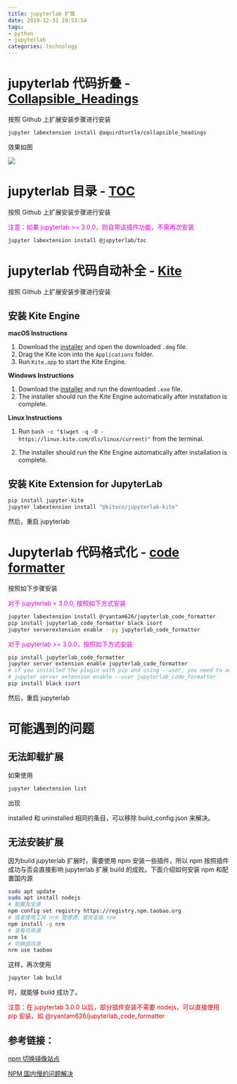 ```yaml
---
title: jupyterlab 扩展
date: 2019-12-31 19:53:54
tags:
- python
- jupyterlab
categories: technology
---
```


# jupyterlab 代码折叠 - **[Collapsible_Headings](https://github.com/aquirdTurtle/Collapsible_Headings)**

按照 Github 上扩展安装步骤进行安装

```bash
jupyter labextension install @aquirdturtle/collapsible_headings
```

效果如图

<!--more-->

![](https://raw.githubusercontent.com/aquirdTurtle/Collapsible_Headings/master/Demo2.gif)

# jupyterlab 目录 - [TOC](https://github.com/jupyterlab/jupyterlab-toc)

按照 Github 上扩展安装步骤进行安装

<font color='dd00dd'>注意：如果 jupyterlab >= 3.0.0，则自带该插件功能，不需再次安装</font>

```bash
jupyter labextension install @jupyterlab/toc
```

# jupyterlab 代码自动补全 - [Kite](https://github.com/kiteco/jupyterlab-kite)

按照 Github 上扩展安装步骤进行安装

## 安装 Kite Engine

**macOS Instructions**

1. Download the [installer](https://kite.com/download) and open the downloaded `.dmg` file.
2. Drag the Kite icon into the `Applications` folder.
3. Run `Kite.app` to start the Kite Engine.

**Windows Instructions**

1. Download the [installer](https://kite.com/download) and run the downloaded `.exe` file.
2. The installer should run the Kite Engine automatically after installation is complete.

**Linux Instructions**

1. Run `bash -c "$(wget -q -O - https://linux.kite.com/dls/linux/current)"` from the terminal.

2. The installer should run the Kite Engine automatically after installation is complete.

   

## 安装 Kite Extension for JupyterLab

```bash
pip install jupyter-kite
jupyter labextension install "@kiteco/jupyterlab-kite"
```

然后，重启 jupyterlab

# Jupyterlab 代码格式化 - [code formatter](https://github.com/ryantam626/jupyterlab_code_formatter/blob/master/docs/installation.rst)

按照如下步骤安装

<font color='dd00dd'>对于 jupyterlab < 3.0.0, 按照如下方式安装</font>

```bash
jupyter labextension install @ryantam626/jupyterlab_code_formatter
pip install jupyterlab_code_formatter black isort
jupyter serverextension enable --py jupyterlab_code_formatter
```

<font color='dd00dd'>对于 jupyterlab >= 3.0.0，按照如下方式安装</font>

```bash
pip install jupyterlab_code_formatter
jupyter server extension enable jupyterlab_code_formatter
# if you installed the plugin with pip and using --user, you need to add it here as well
# jupyter server extension enable --user jupyterlab_code_formatter
pip install black isort
```

然后，重启 jupyterlab

# 可能遇到的问题

## 无法卸载扩展

如果使用

```bash
jupyter labextension list
```

出现

installed 和 uninstalled 相同的条目，可以移除 build_config.json 来解决。

## 无法安装扩展

因为build jupyterlab 扩展时，需要使用 npm 安装一些插件，所以 npm 按照插件成功与否会直接影响 jupyterlab 扩展 build 的成败。下面介绍如何安装 npm 和配置国内源

```bash
sudo apt update 
sudo apt install nodejs
# 配置淘宝源
npm config set registry https://registry.npm.taobao.org
# 或者使用工具 nrm 管理源，首先安装 nrm
npm install -g nrm
# 查看可用源
nrm ls
# 切换国内源
nrm use taobao
```

这样，再次使用

```bash
jupyter lab build
```

时，就能够 build 成功了。

<font color='dd0000'>注意：在 jupyterlab 3.0.0 以后，部分插件安装不需要 nodejs，可以直接使用 pip 安装，如 @ryantam626/jupyterlab_code_formatter </font>

## 参考链接：

[npm 切换镜像站点](https://www.runoob.com/w3cnote/npm-switch-repo.html)

[NPM 国内慢的问题解决](https://www.runoob.com/w3cnote/npm-slow-use-cnpm.html)